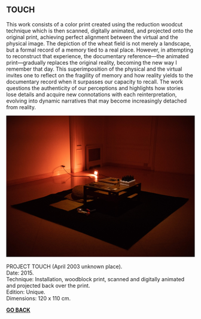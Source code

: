 ## TOUCH

This work consists of a color print created using the reduction woodcut technique which is then scanned, digitally animated, and projected onto the original print, achieving perfect alignment between the virtual and the physical image. The depiction of the wheat field is not merely a landscape, but a formal record of a memory tied to a real place. However, in attempting to reconstruct that experience, the documentary reference—the animated print—gradually replaces the original reality, becoming the new way I remember that day. This superimposition of the physical and the virtual invites one to reflect on the fragility of memory and how reality yields to the documentary record when it surpasses our capacity to recall. The work questions the authenticity of our perceptions and highlights how stories lose details and acquire new connotations with each reinterpretation, evolving into dynamic narratives that may become increasingly detached from reality.

![AUTOMATON](ASSETS/AUTOMATONINSTALL.jpg)

PROJECT TOUCH (April 2003 unknown place).  
Date: 2015.  
Technique: Installation, woodblock print, scanned and digitally animated and projected back over the print.  
Edition: Unique.  
Dimensions: 120 x 110 cm.  

<b>
<b>

[GO BACK](https://aaronrmoreno.github.io/PHOTON)

